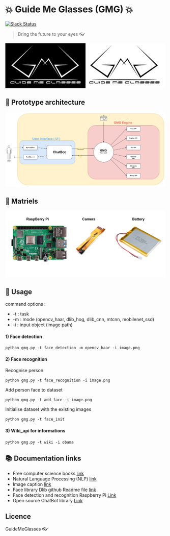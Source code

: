 # :boom: Guide Me Glasses (GMG) :boom:
[![Slack Status](https://img.shields.io/badge/slack-@guidemeglasses-blue.svg?logo=slack)](https://app.slack.com/client/TNNPF1W6S/CNLHDH908)

> Bring the future to your eyes :eyeglasses:

![GuideMeGlassesLogo](docs/images/logo.png)


## :construction_worker: Prototype architecture
![architecture](docs/architecture.png)

## :hammer: Matriels
![matriels](docs/matriels.png)

## :pencil: Usage

command options :
 - -t : task
 - -m : mode (opencv_haar, dlib_hog, dlib_cnn, mtcnn, mobilenet_ssd)
 - -i : input object (image path)
 
#### 1) Face detection

```
python gmg.py -t face_detection -m opencv_haar -i image.png
```
#### 2) Face recognition
Recognise person
```
python gmg.py -t face_recognition -i image.png
```
Add person face to dataset
```
python gmg.py -t add_face -i image.png
```
Initialise dataset with the existing images
```
python gmg.py -t face_init
```

#### 3) Wiki_api for informations

```
python gmg.py -t wiki -i obama
```

## :books: Documentation links
- Free computer science books [link](http://www.allitebooks.org/)
- Natural Language Processing (NLP) [link](https://github.com/KhazriAchraf/Text_Classification)
- Image caption [link](https://github.com/tensorflow/models/tree/master/research/im2txt)
- Face library Dlib github Readme file [link](https://github.com/ageitgey/face_recognition)
- Face detection and recognition Raspberry Pi [Link](https://www.pyimagesearch.com/2018/06/25/raspberry-pi-face-recognition/)
- Open source ChatBot library [Link](https://rasa.com)

## Licence
GuideMeGlasses
:eyeglasses: